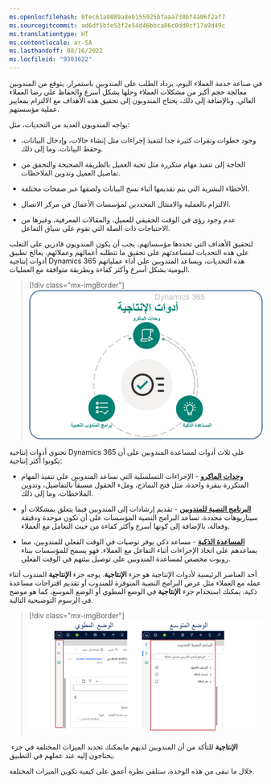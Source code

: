 ```yaml
---
ms.openlocfilehash: 0fec61a9889a8eb155925bfaaa730bf4a06f2af7
ms.sourcegitcommit: ad6df5bfe53f2e54d46bbca86c0dd0cf17a9d49c
ms.translationtype: HT
ms.contentlocale: ar-SA
ms.lasthandoff: 08/16/2022
ms.locfileid: "9303622"
---
```

في صناعة خدمة العملاء اليوم، يزداد الطلب على المندوبين باستمرار. يتوقع من المندوبين معالجة حجم أكبر من مشكلات العملاء وحلها بشكل أسرع والحفاظ على رضا العملاء العالي. وبالإضافة إلى ذلك، يحتاج المندوبون إلى تحقيق هذه الأهداف مع الالتزام بمعايير عملية مؤسستهم.

يواجه المندوبون العديد من التحديات، مثل:

- وجود خطوات ونقرات كثيرة جدا لتنفيذ إجراءات مثل إنشاء حالات، وإدخال البيانات، وحفظ البيانات، وما إلى ذلك.

- الحاجة إلى تنفيذ مهام متكررة مثل تحية العميل بالطريقة الصحيحة والتحقق من تفاصيل العميل وتدوين الملاحظات.

- الأخطاء البشرية التي يتم تقديمها أثناء نسخ البيانات ولصقها عبر صفحات مختلفة.

- الالتزام بالعملية والامتثال المحددين لمؤسسات الأعمال في مركز الاتصال.

- عدم وجود رؤى في الوقت الحقيقي للعميل، والمقالات المعرفية، وغيرها من الاحتياجات ذات الصلة التي تقوم على سياق التفاعل.

لتحقيق الأهداف التي تحددها مؤسساتهم، يجب أن يكون المندوبون قادرين على التغلب على هذه التحديات لمساعدتهم على تحقيق ما تتطلبه أعمالهم وعملائهم. يعالج تطبيق أدوات إنتاجية Dynamics 365 هذه التحديات، ويساعد المندوبين على أداء عملياتهم اليومية بشكل أسرع وأكثر كفاءة وبطريقة متوافقة مع العمليات.

> [!div class="mx-imgBorder"]
> [![أدوات الإنتاجية هي وحدات الماكرو والمساعدات الذكية والبرامج النصية للمندوب.](../media/1-1.png)](../media/1-1.png#lightbox)

تحتوي أدوات إنتاجية Dynamics 365 على ثلاث أدوات لمساعدة المندوبين على أن يكونوا أكثر إنتاجية:

- **[وحدات الماكرو](/dynamics365/omnichannel/administrator/productivity-tools?azure-portal=true#macros/)** - الإجراءات التسلسلية التي تساعد المندوبين على تنفيذ المهام المتكررة بنقرة واحدة، مثل فتح النماذج، وملء الحقول مسبقاً بالتفاصيل، وتدوين الملاحظات، وما إلى ذلك.

- **[البرنامج النصية للمندوبين](/dynamics365/omnichannel/administrator/productivity-tools?azure-portal=true#agent-scripts/)** - تقديم إرشادات إلى المندوبين فيما يتعلق بمشكلات أو سيناريوهات محددة. تساعد البرامج النصية المؤسسات على أن تكون موحدة ودقيقة وفعالة، بالإضافة إلى كونها أسرع وأكثر كفاءة من حيث التعامل مع العملاء.

- **[المساعدة الذكية](/dynamics365/omnichannel/administrator/productivity-tools?azure-portal=true#smart-assist/)** - مساعد ذكي يوفر توصيات في الوقت الفعلي للمندوبين، مما يساعدهم على اتخاذ الإجراءات أثناء التفاعل مع العملاء. فهو يسمح للمؤسسات ببناء روبوت مخصص لمساعدة المندوبين على توصيل بيئتهم في الوقت الفعلي.

أحد العناصر الرئيسية لأدوات الإنتاجية هو جزء **الإنتاجية**. يوجه جزء **الإنتاجية** المندوب أثناء عمله مع العملاء مثل عرض البرامج النصية المتوفرة للمندوب أو تقديم اقتراحات مساعدة ذكية. يمكنك استخدام جزء **الإنتاجية** في الوضع المطوي أو الوضع الموسع، كما هو موضح في الرسوم التوضيحية التالية.

> [!div class="mx-imgBorder"]
> [![لقطة شاشة للوضع المطوي والوضع الموسع.](../media/1-2.png)](../media/1-2.png#lightbox)

يمكنك تحديد الميزات المختلفة في جزء **‏‎الإنتاجية** للتأكد من أن المندوبين لديهم ما يحتاجون إليه عند عملهم في التطبيق.  

خلال ما تبقى من هذه الوحدة، ستلقي نظرة أعمق على كيفية تكوين الميزات المختلفة. 

